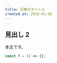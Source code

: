 ```yaml
---
title: 記事のタイトル
created_at: 2018-01-02
---
```


## 見出し 2

本文です。

```javascript
const f = () => {};
```